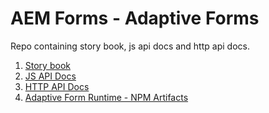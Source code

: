 # AEM Forms - Adaptive Forms

Repo containing story book, js api docs and http api docs.

1. [Story book](https://opensource.adobe.com/aem-forms-af-runtime/storybook)
2. [JS API Docs](https://opensource.adobe.com/aem-forms-af-runtime/jsdocs)
3. [HTTP API Docs](https://opensource.adobe.com/aem-forms-af-runtime/api)
4. [Adaptive Form Runtime - NPM Artifacts](https://www.npmjs.com/org/aemforms)